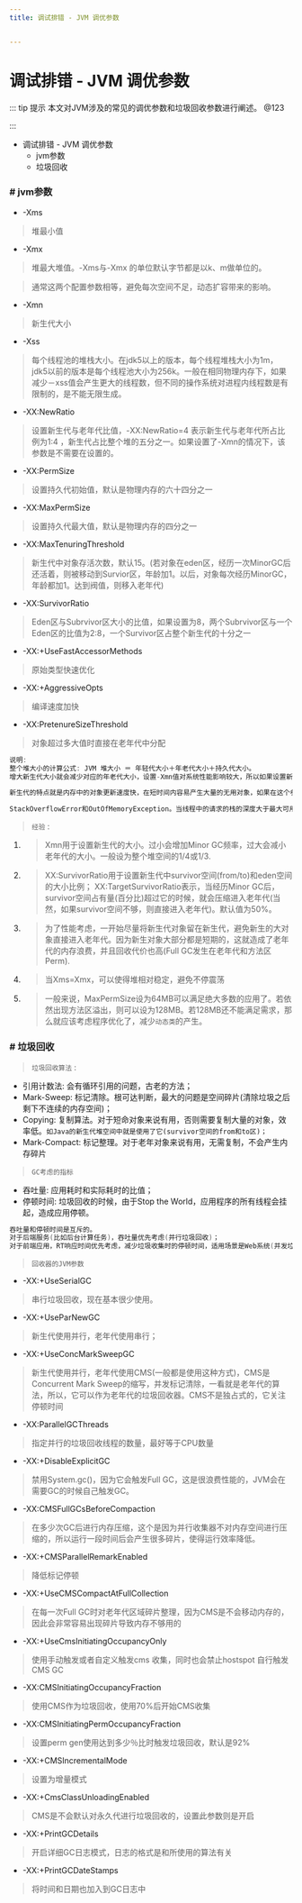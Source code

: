 ```yaml
---
title: 调试排错 - JVM 调优参数


---
```


# 调试排错 - JVM 调优参数

::: tip 提示
本文对JVM涉及的常见的调优参数和垃圾回收参数进行阐述。 @123

:::

*   调试排错 - JVM 调优参数
    *   jvm参数
    *   垃圾回收

### # jvm参数

*   -Xms

> 堆最小值

*   -Xmx

> 堆最大堆值。-Xms与-Xmx 的单位默认字节都是以k、m做单位的。

> 通常这两个配置参数相等，避免每次空间不足，动态扩容带来的影响。

*   -Xmn

> 新生代大小

*   -Xss

> 每个线程池的堆栈大小。在jdk5以上的版本，每个线程堆栈大小为1m，jdk5以前的版本是每个线程池大小为256k。一般在相同物理内存下，如果减少－xss值会产生更大的线程数，但不同的操作系统对进程内线程数是有限制的，是不能无限生成。

*   -XX:NewRatio

> 设置新生代与老年代比值，-XX:NewRatio=4 表示新生代与老年代所占比例为1:4 ，新生代占比整个堆的五分之一。如果设置了-Xmn的情况下，该参数是不需要在设置的。

*   -XX:PermSize

> 设置持久代初始值，默认是物理内存的六十四分之一

*   -XX:MaxPermSize

> 设置持久代最大值，默认是物理内存的四分之一

*   -XX:MaxTenuringThreshold

> 新生代中对象存活次数，默认15。(若对象在eden区，经历一次MinorGC后还活着，则被移动到Survior区，年龄加1。以后，对象每次经历MinorGC，年龄都加1。达到阀值，则移入老年代)

*   -XX:SurvivorRatio

> Eden区与Subrvivor区大小的比值，如果设置为8，两个Subrvivor区与一个Eden区的比值为2:8，一个Survivor区占整个新生代的十分之一

*   -XX:+UseFastAccessorMethods

> 原始类型快速优化

*   -XX:+AggressiveOpts

> 编译速度加快

*   -XX:PretenureSizeThreshold

> 对象超过多大值时直接在老年代中分配

```java
说明: 
整个堆大小的计算公式: JVM 堆大小 ＝ 年轻代大小＋年老代大小＋持久代大小。
增大新生代大小就会减少对应的年老代大小，设置-Xmn值对系统性能影响较大，所以如果设置新生代大小的调整，则需要严格的测试调整。而新生代是用来存放新创建的对象，大小是随着堆大小增大和减少而有相应的变化，默认值是保持堆大小的十五分之一，-Xmn参数就是设置新生代的大小，也可以通过-XX:NewRatio来设置新生代与年老代的比例，java 官方推荐配置为3:8。

新生代的特点就是内存中的对象更新速度快，在短时间内容易产生大量的无用对象，如果在这个参数时就需要考虑垃圾回收器设置参数也需要调整。推荐使用: 复制清除算法和并行收集器进行垃圾回收，而新生代的垃圾回收叫做初级回收。
```

```java
StackOverflowError和OutOfMemoryException。当线程中的请求的栈的深度大于最大可用深度，就会抛出前者；若内存空间不够，无法创建新的线程，则会抛出后者。栈的大小直接决定了函数的调用最大深度，栈越大，函数嵌套可调用次数就越多。
```

> `经验` :

1.  > Xmn用于设置新生代的大小。过小会增加Minor GC频率，过大会减小老年代的大小。一般设为整个堆空间的1/4或1/3.

2.  > XX:SurvivorRatio用于设置新生代中survivor空间(from/to)和eden空间的大小比例； XX:TargetSurvivorRatio表示，当经历Minor GC后，survivor空间占有量(百分比)超过它的时候，就会压缩进入老年代(当然，如果survivor空间不够，则直接进入老年代)。默认值为50%。

3.  > 为了性能考虑，一开始尽量将新生代对象留在新生代，避免新生的大对象直接进入老年代。因为新生对象大部分都是短期的，这就造成了老年代的内存浪费，并且回收代价也高(Full GC发生在老年代和方法区Perm).

4.  > 当Xms=Xmx，可以使得堆相对稳定，避免不停震荡

5.  > 一般来说，MaxPermSize设为64MB可以满足绝大多数的应用了。若依然出现方法区溢出，则可以设为128MB。若128MB还不能满足需求，那么就应该考虑程序优化了，减少`动态类`的产生。

### # 垃圾回收

> `垃圾回收算法` :

*   引用计数法: 会有循环引用的问题，古老的方法；
*   Mark-Sweep: 标记清除。根可达判断，最大的问题是空间碎片(清除垃圾之后剩下不连续的内存空间)；
*   Copying: 复制算法。对于短命对象来说有用，否则需要复制大量的对象，效率低。`如Java的新生代堆空间中就是使用了它(survivor空间的from和to区)；`
*   Mark-Compact: 标记整理。对于老年对象来说有用，无需复制，不会产生内存碎片

> `GC考虑的指标`

*   吞吐量: 应用耗时和实际耗时的比值；
*   停顿时间: 垃圾回收的时候，由于Stop the World，应用程序的所有线程会挂起，造成应用停顿。

```java
吞吐量和停顿时间是互斥的。
对于后端服务(比如后台计算任务)，吞吐量优先考虑(并行垃圾回收)；
对于前端应用，RT响应时间优先考虑，减少垃圾收集时的停顿时间，适用场景是Web系统(并发垃圾回收)
```

> `回收器的JVM参数`

*   -XX:+UseSerialGC

> 串行垃圾回收，现在基本很少使用。

*   -XX:+UseParNewGC

> 新生代使用并行，老年代使用串行；

*   -XX:+UseConcMarkSweepGC

> 新生代使用并行，老年代使用CMS(一般都是使用这种方式)，CMS是Concurrent Mark Sweep的缩写，并发标记清除，一看就是老年代的算法，所以，它可以作为老年代的垃圾回收器。CMS不是独占式的，它关注停顿时间

*   -XX:ParallelGCThreads

> 指定并行的垃圾回收线程的数量，最好等于CPU数量

*   -XX:+DisableExplicitGC

> 禁用System.gc()，因为它会触发Full GC，这是很浪费性能的，JVM会在需要GC的时候自己触发GC。

*   -XX:CMSFullGCsBeforeCompaction

> 在多少次GC后进行内存压缩，这个是因为并行收集器不对内存空间进行压缩的，所以运行一段时间后会产生很多碎片，使得运行效率降低。

*   -XX:+CMSParallelRemarkEnabled

> 降低标记停顿

*   -XX:+UseCMSCompactAtFullCollection

> 在每一次Full GC时对老年代区域碎片整理，因为CMS是不会移动内存的，因此会非常容易出现碎片导致内存不够用的

*   -XX:+UseCmsInitiatingOccupancyOnly

> 使用手动触发或者自定义触发cms 收集，同时也会禁止hostspot 自行触发CMS GC

*   -XX:CMSInitiatingOccupancyFraction

> 使用CMS作为垃圾回收，使用70%后开始CMS收集

*   -XX:CMSInitiatingPermOccupancyFraction

> 设置perm gen使用达到多少％比时触发垃圾回收，默认是92%

*   -XX:+CMSIncrementalMode

> 设置为增量模式

*   -XX:+CmsClassUnloadingEnabled

> CMS是不会默认对永久代进行垃圾回收的，设置此参数则是开启

*   -XX:+PrintGCDetails

> 开启详细GC日志模式，日志的格式是和所使用的算法有关

*   -XX:+PrintGCDateStamps

> 将时间和日期也加入到GC日志中
